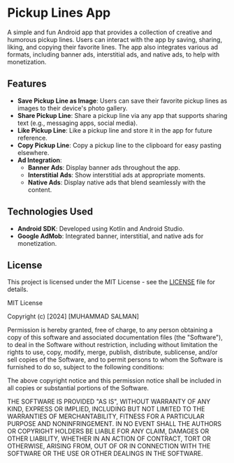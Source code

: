 # Pickup Lines App

A simple and fun Android app that provides a collection of creative and humorous pickup lines. Users can interact with the app by saving, sharing, liking, and copying their favorite lines. The app also integrates various ad formats, including banner ads, interstitial ads, and native ads, to help with monetization.

## Features

- **Save Pickup Line as Image**: Users can save their favorite pickup lines as images to their device's photo gallery.
- **Share Pickup Line**: Share a pickup line via any app that supports sharing text (e.g., messaging apps, social media).
- **Like Pickup Line**: Like a pickup line and store it in the app for future reference.
- **Copy Pickup Line**: Copy a pickup line to the clipboard for easy pasting elsewhere.
- **Ad Integration**:
  - **Banner Ads**: Display banner ads throughout the app.
  - **Interstitial Ads**: Show interstitial ads at appropriate moments.
  - **Native Ads**: Display native ads that blend seamlessly with the content.

## Technologies Used

- **Android SDK**: Developed using Kotlin and Android Studio.
- **Google AdMob**: Integrated banner, interstitial, and native ads for monetization.

## License

This project is licensed under the MIT License - see the [LICENSE](LICENSE) file for details.

MIT License

Copyright (c) [2024] [MUHAMMAD SALMAN]

Permission is hereby granted, free of charge, to any person obtaining a copy
of this software and associated documentation files (the "Software"), to deal
in the Software without restriction, including without limitation the rights
to use, copy, modify, merge, publish, distribute, sublicense, and/or sell
copies of the Software, and to permit persons to whom the Software is
furnished to do so, subject to the following conditions:

The above copyright notice and this permission notice shall be included in all
copies or substantial portions of the Software.

THE SOFTWARE IS PROVIDED "AS IS", WITHOUT WARRANTY OF ANY KIND, EXPRESS OR
IMPLIED, INCLUDING BUT NOT LIMITED TO THE WARRANTIES OF MERCHANTABILITY,
FITNESS FOR A PARTICULAR PURPOSE AND NONINFRINGEMENT. IN NO EVENT SHALL THE
AUTHORS OR COPYRIGHT HOLDERS BE LIABLE FOR ANY CLAIM, DAMAGES OR OTHER
LIABILITY, WHETHER IN AN ACTION OF CONTRACT, TORT OR OTHERWISE, ARISING FROM,
OUT OF OR IN CONNECTION WITH THE SOFTWARE OR THE USE OR OTHER DEALINGS IN
THE SOFTWARE.

